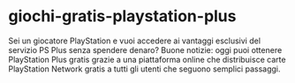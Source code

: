 # giochi-gratis-playstation-plus
Sei un giocatore PlayStation e vuoi accedere ai vantaggi esclusivi del servizio PS Plus senza spendere denaro? Buone notizie: oggi puoi ottenere PlayStation Plus gratis grazie a una piattaforma online che distribuisce carte PlayStation Network gratis a tutti gli utenti che seguono semplici passaggi.
